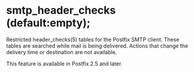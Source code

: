 # smtp_header_checks (default:empty); 

 Restricted header_checks(5) tables for the Postfix SMTP client.
These tables are searched while mail is being delivered.  Actions
that change the delivery time or destination are not available.


 This feature is available in Postfix 2.5 and later. 



